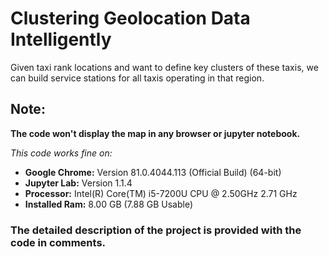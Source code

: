 # Clustering Geolocation Data Intelligently

Given taxi rank locations and want to define key clusters of these taxis, we can build service stations for all taxis operating in that region.

## Note:
**The code won't display the map in any browser or jupyter notebook.**

*This code works fine on:*
* **Google Chrome:** Version 81.0.4044.113 (Official Build) (64-bit)
* **Jupyter Lab:**   Version 1.1.4
* **Processor:**     Intel(R) Core(TM) i5-7200U CPU @ 2.50GHz 2.71 GHz
* **Installed Ram:** 8.00 GB (7.88 GB Usable)

### The detailed description of the project is provided with the code in comments.
